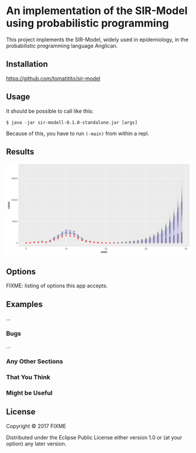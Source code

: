 # An implementation of the SIR-Model using probabilistic programming

This project implements the SIR-Model, widely used in epidemiology, in the probabilistic programming language Anglican.
## Installation

https://github.com/tomatitito/sir-model

## Usage

It should be possible to call like this: 

    $ java -jar sir-modell-0.1.0-standalone.jar [args]

Because of this, you have to run `(-main)` from within a repl.

## Results

![plot_dat](https://github.com/tomatitito/sir-model/blob/master/plots/plot-dat-04:09_10:18small.png)

## Options

FIXME: listing of options this app accepts.

## Examples

...

### Bugs

...

### Any Other Sections
### That You Think
### Might be Useful

## License

Copyright © 2017 FIXME

Distributed under the Eclipse Public License either version 1.0 or (at
your option) any later version.
